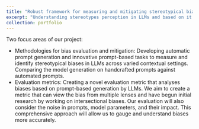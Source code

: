 ```yaml
---
title: "Robust framework for measuring and mitigating stereotypical biases in LLM"
excerpt: "Understanding stereotypes perception in LLMs and based on it developing effective framework to measure and mitigate biases<br/><img src='/images/robot_society_small.png'>"
collection: portfolio
---
```


Two focus areas of our project:

- Methodologies for bias evaluation and mitigation: Developing automatic prompt generation and innovative prompt-based tasks to measure and identify stereotypical biases in LLMs across varied contextual settings. Comparing the model generation on handcrafted prompts against automated prompts.
- Evaluation metrics: Creating a novel evaluation metric that analyses biases based on prompt-based generation by LLMs. We aim to create a metric that can view the bias from multiple lenses and have begun initial research by working on intersectional biases. Our evaluation will also consider the noise in prompts, model parameters, and their impact. This comprehensive approach will allow us to gauge and understand biases more accurately.

